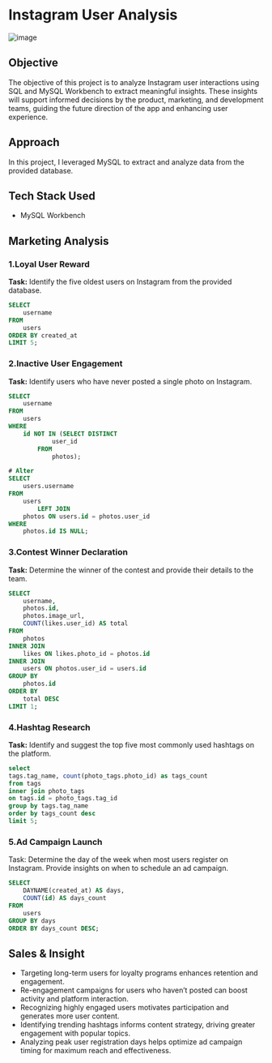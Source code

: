 # Instagram User Analysis 
![image](https://github.com/user-attachments/assets/9e38f31e-ecf9-434e-81d1-ba2f256f6764)

## Objective 
The objective of this project is to analyze Instagram user interactions using SQL and MySQL Workbench to extract meaningful insights. These insights will support informed decisions by the product, marketing, and development teams, guiding the future direction of the app and enhancing user experience.
## Approach
In this project, I leveraged MySQL to extract and analyze data from the provided database. 

## Tech Stack Used
- MySQL Workbench

## Marketing Analysis
###  1.Loyal User Reward
**Task:** Identify the five oldest users on Instagram from the provided database.
```sql
SELECT 
    username
FROM
    users
ORDER BY created_at
LIMIT 5;
```

### 2.Inactive User Engagement
**Task:** Identify users who have never posted a single photo on Instagram.

```sql
SELECT 
    username
FROM
    users
WHERE
    id NOT IN (SELECT DISTINCT
            user_id
        FROM
            photos);

# Alter
SELECT 
    users.username
FROM
    users
        LEFT JOIN
    photos ON users.id = photos.user_id
WHERE
    photos.id IS NULL;
```

### 3.Contest Winner Declaration
**Task:** Determine the winner of the contest and provide their details to the team.

```sql
SELECT 
    username, 
    photos.id,
    photos.image_url,
    COUNT(likes.user_id) AS total
FROM 
    photos
INNER JOIN 
    likes ON likes.photo_id = photos.id
INNER JOIN 
    users ON photos.user_id = users.id
GROUP BY 
    photos.id
ORDER BY 
    total DESC
LIMIT 1;
```
### 4.Hashtag Research
**Task:** Identify and suggest the top five most commonly used hashtags on the platform.
```sql
select
tags.tag_name, count(photo_tags.photo_id) as tags_count 
from tags
inner join photo_tags
on tags.id = photo_tags.tag_id
group by tags.tag_name
order by tags_count desc
limit 5;
```
### 5.Ad Campaign Launch
Task: Determine the day of the week when most users register on Instagram. Provide insights on when to schedule an ad campaign.

```sql
SELECT 
    DAYNAME(created_at) AS days,
    COUNT(id) AS days_count
FROM
    users
GROUP BY days
ORDER BY days_count DESC;
```

## Sales & Insight
- Targeting long-term users for loyalty programs enhances retention and engagement.
- Re-engagement campaigns for users who haven’t posted can boost activity and platform interaction.
- Recognizing highly engaged users motivates participation and generates more user content.
- Identifying trending hashtags informs content strategy, driving greater engagement with popular topics.
- Analyzing peak user registration days helps optimize ad campaign timing for maximum reach and effectiveness.
